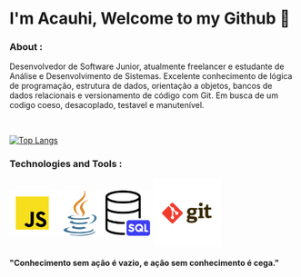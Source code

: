 # I'm Acauhi, Welcome to my Github 👋

### About :
<p>Desenvolvedor de Software Junior, atualmente freelancer e estudante de Análise e Desenvolvimento de Sistemas. Excelente conhecimento de lógica de programação, estrutura de dados, orientação a objetos, bancos de dados relacionais e versionamento de código com Git. Em busca de um codigo coeso, desacoplado, testavel e manutenível.
</p>
<br>

[![Top Langs](https://github-readme-stats.vercel.app/api/top-langs/?username=Acauhi99&layout=compact&theme=dracula)](https://github.com/anuraghazra/github-readme-stats)

### Technologies and Tools :

<div style="display: inline_block">
    <img align="center" height="80" width="80" src="./imgs/javascript.svg">
    <img align="center" height="80" width="80" src="./imgs/java.png">
    <img align="center" height="80" width="80" src="./imgs/sql.png">
    <img align="center" height="120" width="120" src="./imgs/git.svg">
</div>

#### "Conhecimento sem ação é vazio, e ação sem conhecimento é cega."
